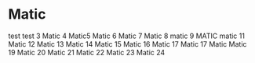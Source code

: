 # Matic
test
test 3
Matic 4
Matic5
Matic 6
Matic 7
Matic 8
matic 9
MATIC
matic 11
Matic 12
Matic 13
Matic 14
Matic 15
Matic 16
Matic 17
Matic 17
Matic
Matic 19
Matic 20
Matic 21
Matic 22
Matic 23
Matic 24

